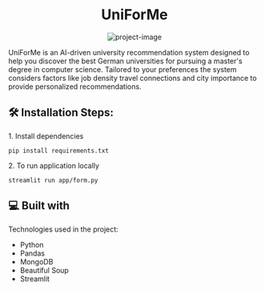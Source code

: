 <h1 align="center" id="title">UniForMe</h1>

<p align="center"><img src="https://socialify.git.ci/rohitjire/UniForMe/image?language=1&amp;owner=1&amp;name=1&amp;stargazers=1&amp;theme=Light" alt="project-image"></p>

<p id="description">UniForMe is an AI-driven university recommendation system designed to help you discover the best German universities for pursuing a master's degree in computer science. Tailored to your preferences the system considers factors like job density travel connections and city importance to provide personalized recommendations.</p>

<h2>🛠️ Installation Steps:</h2>


<p>1. Install dependencies</p>

```
pip install requirements.txt
```

<p>2. To run application locally</p>

```
streamlit run app/form.py
```

  
  
<h2>💻 Built with</h2>

Technologies used in the project:

*   Python
*   Pandas
*   MongoDB
*   Beautiful Soup
*   Streamlit

